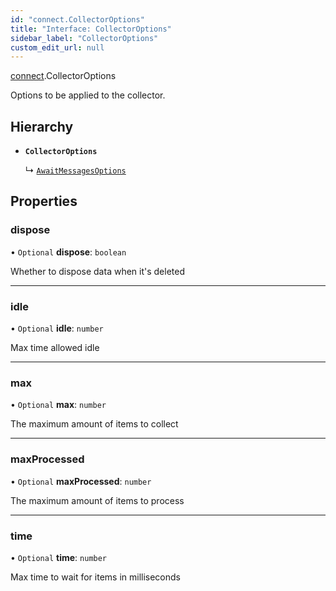 ```yaml
---
id: "connect.CollectorOptions"
title: "Interface: CollectorOptions"
sidebar_label: "CollectorOptions"
custom_edit_url: null
---
```


[connect](/api/modules/connect.md).CollectorOptions

Options to be applied to the collector.

## Hierarchy

- **`CollectorOptions`**

  ↳ [`AwaitMessagesOptions`](/api/interfaces/connect.AwaitMessagesOptions.md)

## Properties

### dispose

• `Optional` **dispose**: `boolean`

Whether to dispose data when it's deleted

___

### idle

• `Optional` **idle**: `number`

Max time allowed idle

___

### max

• `Optional` **max**: `number`

The maximum amount of items to collect

___

### maxProcessed

• `Optional` **maxProcessed**: `number`

The maximum amount of items to process

___

### time

• `Optional` **time**: `number`

Max time to wait for items in milliseconds

